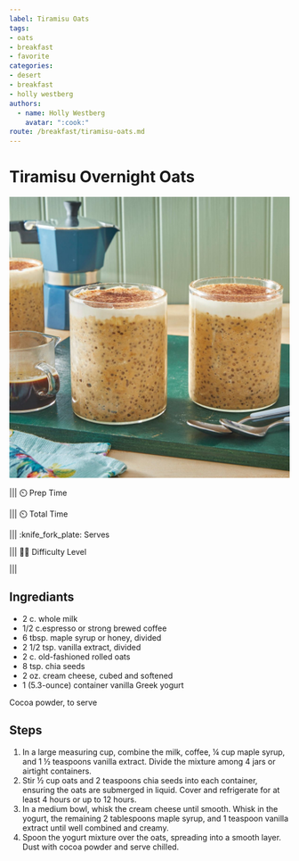 ```yaml
---
label: Tiramisu Oats
tags:
- oats
- breakfast
- favorite
categories:
- desert
- breakfast
- holly westberg
authors:
  - name: Holly Westberg
    avatar: ":cook:"
route: /breakfast/tiramisu-oats.md
---
```



# Tiramisu Overnight Oats
![This recipe works wonderfully with espresso shots, strong brewed coffee, or even instant espresso powder combined with water](/static/banners/tiramisu-overnight.jpg)

||| :timer_clock: Prep Time
 
||| :timer_clock: Total Time

||| :knife_fork_plate: Serves

||| :cook: Difficulty Level

|||

## Ingrediants
- 2 c. whole milk
- 1/2 c.espresso or strong brewed coffee
- 6 tbsp. maple syrup or honey, divided
- 2 1/2 tsp. vanilla extract, divided
- 2 c. old-fashioned rolled oats
- 8 tsp. chia seeds
- 2 oz. cream cheese, cubed and softened
- 1 (5.3-ounce) container vanilla Greek yogurt

Cocoa powder, to serve

## Steps

1. In a large measuring cup, combine the milk, coffee, ¼ cup maple syrup, and 1 ½ teaspoons vanilla extract. Divide the mixture among 4 jars or airtight containers. 
2. Stir ½ cup oats and 2 teaspoons chia seeds into each container, ensuring the oats are submerged in liquid. Cover and refrigerate for at least 4 hours or up to 12 hours.
3. In a medium bowl, whisk the cream cheese until smooth. Whisk in the yogurt, the remaining 2 tablespoons maple syrup, and 1 teaspoon vanilla extract until well combined and creamy.
4. Spoon the yogurt mixture over the oats, spreading into a smooth layer. Dust with cocoa powder and serve chilled.
